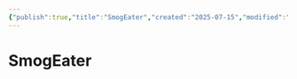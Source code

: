 ```yaml
---
{"publish":true,"title":"SmogEater","created":"2025-07-15","modified":"2025-07-16T00:52:36.659+02:00","cssclasses":""}
---
```


# SmogEater
